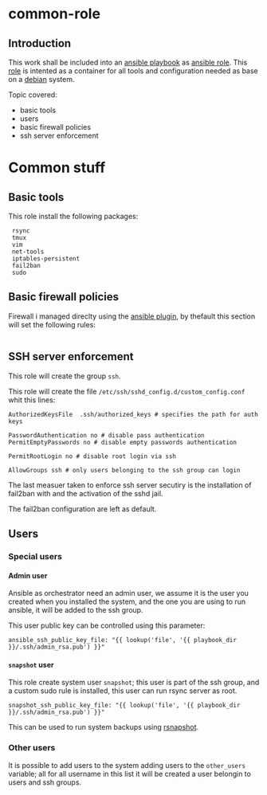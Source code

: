 # common-role

## Introduction

This work shall be included into an [ansible playbook]() as [ansible role]().
This [role]() is intented as a container for all tools and configuration needed as base on 
a [debian]() system.

Topic covered:
* basic tools
* users
* basic firewall policies
* ssh server enforcement

# Common stuff

## Basic tools
This role install the following packages:
```
 rsync
 tmux
 vim
 net-tools
 iptables-persistent
 fail2ban
 sudo
```

## Basic firewall policies
Firewall i managed direclty using the [ansible plugin](), by thefault 
this section will set the following rules:

```
```


## SSH server enforcement 

This role will create the group `ssh`.

This role will create the file `/etc/ssh/sshd_config.d/custom_config.conf` whit this lines:

```
AuthorizedKeysFile	.ssh/authorized_keys # specifies the path for auth keys

PasswordAuthentication no # disable pass authentication
PermitEmptyPasswords no # disable empty passwords authentication

PermitRootLogin no # disable root login via ssh

AllowGroups ssh # only users belonging to the ssh group can login
```

The last measuer taken to enforce ssh server secutiry is the installation of fail2ban with and the activation
of the sshd jail.

The fail2ban configuration are left as default.

## Users
### Special users
#### Admin user
Ansible as orchestrator need an admin user, we assume it is the user you created when you installed the system, and the one you are using to run ansible, it will be added to the ssh group.

This user public key can be controlled using this parameter:
```
ansible_ssh_public_key_file: "{{ lookup('file', '{{ playbook_dir }}/.ssh/admin_rsa.pub') }}"
```

#### `snapshot` user 
This role create system user `snapshot`; this user is part of the ssh group, and a custom sudo
rule is installed, this user can run rsync server as root.

```
snapshot_ssh_public_key_file: "{{ lookup('file', '{{ playbook_dir }}/.ssh/admin_rsa.pub') }}"
```


This can be used to run system backups using [rsnapshot](https://rsnapshot.org/).

### Other users

It is possible to add users to the system adding users to the `other_users` variable; 
all for all username in this list it will be created a user belongin to users and ssh groups.


